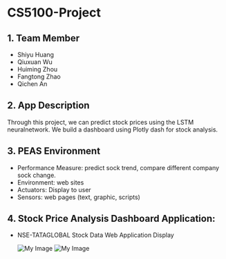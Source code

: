 # CS5100-Project

## 1. Team Member
- Shiyu Huang
- Qiuxuan Wu
- Huiming  Zhou
- Fangtong Zhao
- Qichen An
 
 
 
## 2. App Description
Through this project, we can predict stock prices using the LSTM neuralnetwork. 
We build a dashboard using Plotly dash for stock analysis.


## 3. PEAS Environment
- Performance Measure: predict sock trend, compare different company sock change.
- Environment: web sites
- Actuators: Display to user
- Sensors: web pages (text, graphic, scripts)


## 4. Stock Price Analysis Dashboard Application:
- NSE-TATAGLOBAL Stock Data Web Application Display

  ![My Image](/Users/shiyuhuang/PycharmProjects/pythonProject/Img/ActualClo.png)
  ![My Image](/Users/shiyuhuang/PycharmProjects/pythonProject/Img/LSTMClo.png)

